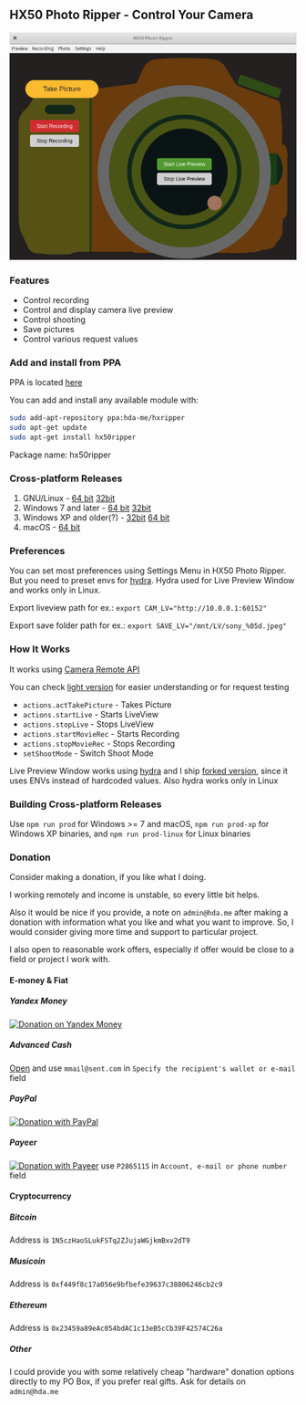 ## HX50 Photo Ripper - Control Your Camera

![HX50 Photo Ripper ](screenshot-2019-01-22.png)

### Features

* Control recording
* Control and display camera live preview
* Control shooting
* Save pictures
* Control various request values

### Add and install from PPA

PPA is located [here](https://launchpad.net/~hda-me/+archive/ubuntu/hxripper)

You can add and install any available module with:

```bash
sudo add-apt-repository ppa:hda-me/hxripper
sudo apt-get update
sudo apt-get install hx50ripper
```

Package name: hx50ripper 

### Cross-platform Releases

1. GNU/Linux - [64 bit](https://github.com/cryptofuture/hx50ripper/releases/download/v1.0.0/hx50ripper-linux64.tar.xz) [32bit](https://github.com/cryptofuture/hx50ripper/releases/download/v1.0.0/hx50ripper-linux32.tar.xz)
2. Windows 7 and later - [64 bit](https://github.com/cryptofuture/hx50ripper/releases/download/v1.0.0/hx50ripper-win64.zip) [32bit](https://github.com/cryptofuture/hx50ripper/releases/download/v1.0.0/hx50ripper-win32.zip)
3. Windows XP and older(?) - [32bit](https://github.com/cryptofuture/hx50ripper/releases/download/v1.0.0/hx50ripper-winxp-x32.zip) [64 bit](https://github.com/cryptofuture/hx50ripper/releases/download/v1.0.0/hx50ripper-winxp-x64.zip)
4. macOS - [64 bit](https://github.com/cryptofuture/hx50ripper/releases/download/v1.0.0/hx50ripper-osx64.zip)

### Preferences

You can set most preferences using Settings Menu in HX50 Photo Ripper. But you need to preset envs for [hydra](https://github.com/gnd/hydra). Hydra used for Live Preview Window and works only in Linux.

Export liveview path for ex.: `export CAM_LV="http://10.0.0.1:60152"`

Export save folder path for ex.: `export SAVE_LV="/mnt/LV/sony_%05d.jpeg"`

### How It Works

It works using [Camera Remote API](https://developer.sony.com/develop/cameras/)

You can check [light version](https://github.com/cryptofuture/hx50ripper/tree/master/light) for easier understanding or for request testing

* `actions.actTakePicture` - Takes Picture
* `actions.startLive` - Starts LiveView
* `actions.stopLive` - Stops LiveView
* `actions.startMovieRec` - Starts Recording
* `actions.stopMovieRec` - Stops Recording
* `setShootMode` - Switch Shoot Mode

Live Preview Window works using [hydra](https://github.com/gnd/hydra) and I ship [forked version](https://github.com/cryptofuture/hydra), since it uses ENVs instead of hardcoded values. Also hydra works only in Linux

### Building Cross-platform Releases

Use `npm run prod` for Windows >= 7 and macOS, `npm run prod-xp` for Windows XP binaries, and `npm run prod-linux` for Linux binaries

### Donation

Consider making a donation, if you like what I doing.

I working remotely and income is unstable, so every little bit helps.

Also it would be nice if you provide, a note on `admin@hda.me` after making a donation with information what you like and what you want to improve. So, I would consider giving more time and support to particular project.

I also open to reasonable work offers, especially if offer would be close to a field or project I work with.

#### E-money & Fiat

##### Yandex Money
[![Donation on Yandex Money](https://money.yandex.ru/i/shop/apple-touch-icon-72x72.png)](https://money.yandex.ru/to/410015241627045)
##### Advanced Cash
[Open](https://wallet.advcash.com/pages/transfer/wallet) and use `mmail@sent.com` in `Specify the recipient's wallet or e-mail` field
##### PayPal
[![Donation with PayPal](https://www.paypalobjects.com/webstatic/icon/pp72.png)](https://paypal.me/hdadonation)
##### Payeer
[![Donation with Payeer](https://payeer.com/bitrix/templates/difiz_account_new/img/logo-img.svg)](https://payeer.com/en/account/send/) use `P2865115` in `Account, e-mail or phone number` field

#### Cryptocurrency

##### Bitcoin
Address is `1N5czHaoSLukFSTq2ZJujaWGjkmBxv2dT9`
##### Musicoin 
Address is `0xf449f8c17a056e9bfbefe39637c38806246cb2c9`
##### Ethereum
Address is `0x23459a89eAc054bdAC1c13eB5cCb39F42574C26a`
##### Other 
I could provide you with some relatively cheap "hardware" donation options directly to my PO Box, if you prefer real gifts. Ask for details on `admin@hda.me`
